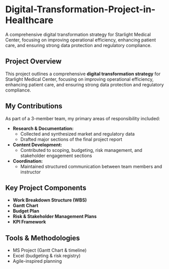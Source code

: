 # Digital-Transformation-Project-in-Healthcare
A comprehensive digital transformation strategy for Starlight Medical Center, focusing on improving operational efficiency, enhancing patient care, and ensuring strong data protection and regulatory compliance.  

## Project Overview
This project outlines a comprehensive **digital transformation strategy** for Starlight Medical Center, focusing on improving operational efficiency, enhancing patient care, and ensuring strong data protection and regulatory compliance.  


## My Contributions
As part of a 3-member team, my primary areas of responsibility included:
- **Research & Documentation:**  
  - Collected and synthesized market and regulatory data  
  - Drafted major sections of the final project report
- **Content Development:**  
  - Contributed to scoping, budgeting, risk management, and stakeholder engagement sections  
- **Coordination:**  
  - Maintained structured communication between team members and instructor

## Key Project Components
- **Work Breakdown Structure (WBS)**
- **Gantt Chart**
- **Budget Plan** 
- **Risk & Stakeholder Management Plans**  
- **KPI Framework**


## Tools & Methodologies
- MS Project (Gantt Chart & timeline)  
- Excel (budgeting & risk registry)  
- Agile-inspired planning
